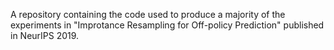 

A repository containing the code used to produce a majority of the experiments in "Improtance Resampling for Off-policy Prediction" published in NeurIPS 2019.

